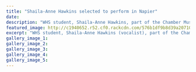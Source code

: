 ```yaml
---
title: "Shaila-Anne Hawkins selected to perform in Napier"
date: 
description: "WHS student, Shaila-Anne Hawkins, part of the Chamber Music group â€˜Turneresqueâ€™ (combined WHS/Collegiate) have been selected to now perform at the Central Districts competition in Napier this Sunday.."
featured_image: http://c1940652.r52.cf0.rackcdn.com/576b1df9b8d39a20710001b4/Shaila-Anne-Award-chamber-music.jpg
excerpt: "WHS student, Shaila-Anne Hawkins (vocalist), part of the Chamber Music group â€˜Turneresqueâ€™ (combined WHS/Collegiate) have been selected to now perform at the Central Districts competition in Napier this Sunday 26 June 2016."
gallery_image_1: 
gallery_image_2: 
gallery_image_3: 
gallery_image_4: 
gallery_image_5: 
---
```

